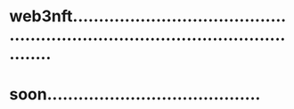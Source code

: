 # web3nft......................................................................................................
# soon.........................................

